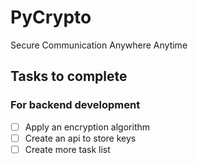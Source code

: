 # PyCrypto
Secure Communication Anywhere Anytime

## Tasks to complete

### For backend development

- [ ] Apply an encryption algorithm
- [ ] Create an api to store keys
- [ ] Create more task list
